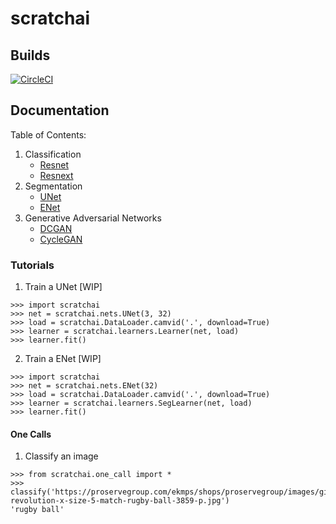 # scratchai

## Builds

[![CircleCI](https://circleci.com/gh/iArunava/scratchai.svg?style=svg)](https://circleci.com/gh/iArunava/scratchai)

## Documentation

Table of Contents:
1. Classification
    - [Resnet]()
    - [Resnext]()
2. Segmentation
    - [UNet](https://github.com/iArunava/scratchai/blob/master/scratchai/nets/seg/unet.py)
    - [ENet](https://github.com/iArunava/scratchai/blob/master/scratchai/nets/seg/enet.py)
3. Generative Adversarial Networks
    - [DCGAN](https://github.com/iArunava/scratchai/blob/master/scratchai/nets/resnet.py)
    - [CycleGAN](https://github.com/iArunava/scratchai/blob/master/scratchai/nets/gans/cycle_gan.py)
  
  
### Tutorials

1. Train a UNet [WIP]
```
>>> import scratchai
>>> net = scratchai.nets.UNet(3, 32)
>>> load = scratchai.DataLoader.camvid('.', download=True)
>>> learner = scratchai.learners.Learner(net, load)
>>> learner.fit()
```
2. Train a ENet [WIP]
```
>>> import scratchai
>>> net = scratchai.nets.ENet(32)
>>> load = scratchai.DataLoader.camvid('.', download=True)
>>> learner = scratchai.learners.SegLearner(net, load)
>>> learner.fit()
```
#### One Calls

1. Classify an image
```
>>> from scratchai.one_call import *
>>> classify('https://proservegroup.com/ekmps/shops/proservegroup/images/gilbert-revolution-x-size-5-match-rugby-ball-3859-p.jpg')
'rugby ball'
```
